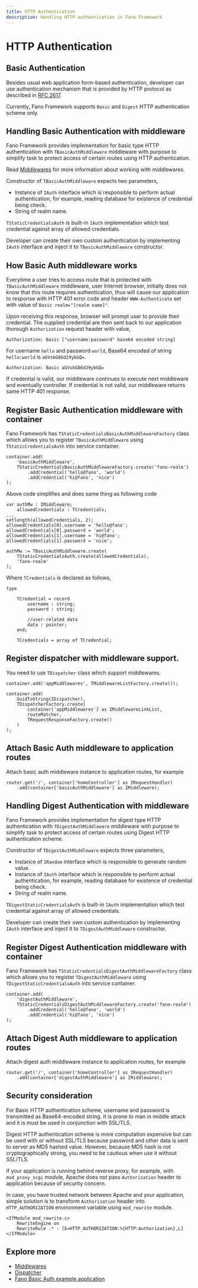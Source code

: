```yaml
---
title: HTTP Authentication
description: Handling HTTP authentication in Fano Framework
---
```


<h1 class="major">HTTP Authentication</h1>

## Basic Authentication

Besides usual web application form-based authentication, developer can use authentication mechanism that is provided by HTTP protocol as described in [RFC 2617](https://tools.ietf.org/html/rfc2617).

Currently, Fano Framework supports `Basic` and `Digest` HTTP authentication scheme only.

## Handling Basic Authentication with middleware

Fano Framework provides implementation for basic type HTTP authentication with
`TBasicAuthMiddleware` middleware with purpose to simplify task to protect access of certain routes using HTTP authentication.

Read [Middlewares](/middlewares) for more information about working with middlewares.

Constructor of `TBasicAuthMiddleware` expects two parameters,

- Instance of `IAuth` interface which is responsible to perform actual authentication, for example, reading database for existence of credential being check.
- String of realm name.

`TStaticCredentialsAuth` is built-in `IAuth` implementation which test credential against array of allowed credentials.

Developer can create their own custom authentication by implementing `IAuth` interface and inject it to `TBasicAuthMiddleware` constructor.

## How Basic Auth middleware works

Everytime a user tries to access route that is protected with `TBasicAuthMiddleware` middleware, user Internet browser, initially does not know that this route requires authentication, thus will cause our application to response with HTTP 401 error code and header `WWW-Authenticate` set with value of `Basic realm="[realm name]"`.

Upon receiving this response, browser will prompt user to provide their credential. The supplied credential are then sent back to our application thorough `Authorization` request header with value,

```
Authorization: Basic ["username:password" base64 encoded string]
```

For username `hello` and password `world`, Base64 encoded of string `hello:world` is `aGVsbG86d29ybGQ=`.

```
Authorization: Basic aGVsbG86d29ybGQ=
```

If credential is valid, our middleware continues to execute next middleware and eventually controller. If credential is not valid, our middleware returns same HTTP 401 response.

## Register Basic Authentication middleware with container

Fano Framework has `TStaticCredentialsBasicAuthMiddlewareFactory` class
which allows you to register `TBasicAuthMiddleware` using `TStaticCredentialsAuth` into service container.

```
container.add(
    'basicAuthMiddleware',
    TStaticCredentialsBasicAuthMiddlewareFactory.create('fano-realm')
        .addCredential('hello@fano', 'world')
        .addCredential('hi@fano', 'nice')
);
```

Above code simplifies and does same thing as following code

```
var authMw : IMiddleware;
    allowedCredentials : TCredentials;
...
setlength(allowedCredentials, 2);
allowedCredentials[0].username = 'hello@fano';
allowedCredentials[0].password = 'world';
allowedCredentials[1].username = 'hi@fano';
allowedCredentials[1].password = 'nice';

authMw := TBasicAuthMiddleware.create(
    TStaticCredentialsAuth.create(allowedCredentials),
    'fano-realm'
);

```

Where `TCredentials` is declared as follows,

```
type

    TCredential = record
        username : string;
        password : string;

        //user-related data
        data : pointer;
    end;

    TCredentials = array of TCredential;

```
## Register dispatcher with middleware support.

You need to use `TDispatcher` class which support middlewares.

```
container.add('appMiddlewares', TMiddlewareListFactory.create());

container.add(
    GuidToString(IDispatcher),
    TDispatcherFactory.create(
        container['appMiddlewares'] as IMiddlewareLinkList,
        routeMatcher,
        TRequestResponseFactory.create()
    )
);
```

## Attach Basic Auth middleware to application routes

Attach basic auth middleware instance to application routes, for example

```
router.get('/', container['homeController'] as IRequestHandler)
    .add(container['basicAuthMiddleware'] as IMiddleware);
```

## Handling Digest Authentication with middleware

Fano Framework provides implementation for digest type HTTP authentication with
`TDigestAuthMiddleware` middleware with purpose to simplify task to protect access of certain routes using Digest HTTP authentication scheme.

Constructor of `TDigestAuthMiddleware` expects three parameters,

- Instance of `IRandom` interface which is responsible to generate random value.
- Instance of `IAuth` interface which is responsible to perform actual authentication, for example, reading database for existence of credential being check.
- String of realm name.

`TDigestStaticCredentialsAuth` is built-in `IAuth` implementation which test credential against array of allowed credentials.

Developer can create their own custom authentication by implementing `IAuth` interface and inject it to `TDigestAuthMiddleware` constructor.

## Register Digest Authentication middleware with container

Fano Framework has `TStaticCredentialsDigestAuthMiddlewareFactory` class
which allows you to register `TDigestAuthMiddleware` using `TDigestStaticCredentialsAuth` into service container.

```
container.add(
    'digestAuthMiddleware',
    TStaticCredentialsDigestAuthMiddlewareFactory.create('fano-realm')
        .addCredential('hello@fano', 'world')
        .addCredential('hi@fano', 'nice')
);
```

## Attach Digest Auth middleware to application routes

Attach digest auth middleware instance to application routes, for example

```
router.get('/', container['homeController'] as IRequestHandler)
    .add(container['digestAuthMiddleware'] as IMiddleware);
```

## Security consideration

For Basic HTTP authentication scheme, username and password is transmitted as Base64-encoded string. It is prone to man in middle attack and it is must be used in conjunction with SSL/TLS.

Digest HTTP authentication scheme is more computation expensive but can be used with or without SSL/TLS because password and other data is sent to server as MD5 hashed value. However, because MD5 hash is not cryptographically strong, you need to be cautious when use it without SSL/TLS.

If your application is running behind reverse proxy, for example, with `mod_proxy_scgi` module, Apache does not pass `Authorization` header to application because of security concern.

In case, you have trusted network between Apache and your application, simple solution is to transform `Authorization` header into `HTTP_AUTHORIZATION` environment variable using `mod_rewrite` module.

```
<IfModule mod_rewrite.c>
    RewriteEngine on
    RewriteRule .* - [E=HTTP_AUTHORIZATION:%{HTTP:Authorization},L]
</IfModule>
```

## Explore more

- [Middlewares](/middlewares)
- [Dispatcher](/dispatcher)
- [Fano Basic Auth example application](https://github.com/fanoframework/fano-basic-auth)
